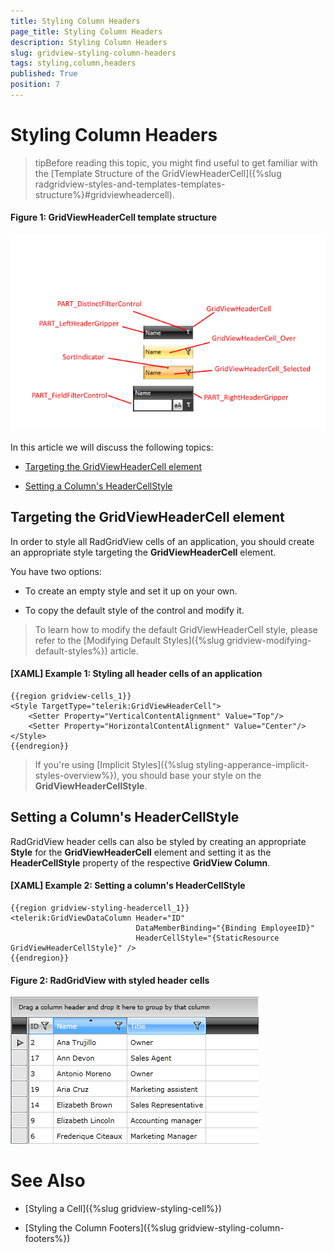 ```yaml
---
title: Styling Column Headers
page_title: Styling Column Headers
description: Styling Column Headers
slug: gridview-styling-column-headers
tags: styling,column,headers
published: True
position: 7
---
```


# Styling Column Headers

>tipBefore reading this topic, you might find useful to get familiar with the [Template Structure of the GridViewHeaderCell]({%slug radgridview-styles-and-templates-templates-structure%}#gridviewheadercell).

#### __Figure 1: GridViewHeaderCell template structure__

![RadGridView template structure](images/gridviewheadercell-template.png)

In this article we will discuss the following topics:

* [Targeting the GridViewHeaderCell element](#targeting-the-gridviewheadercell-element)

* [Setting a Column's HeaderCellStyle](#setting-a-columns-headercellstyle)

## Targeting the GridViewHeaderCell element

In order to style all RadGridView cells of an application, you should create an appropriate style targeting the __GridViewHeaderCell__ element.

You have two options:

* To create an empty style and set it up on your own.

* To copy the default style of the control and modify it.

>To learn how to modify the default GridViewHeaderCell style, please refer to the [Modifying Default Styles]({%slug gridview-modifying-default-styles%}) article.

#### __[XAML] Example 1: Styling all header cells of an application__

	{{region gridview-cells_1}}
	<Style TargetType="telerik:GridViewHeaderCell">
        <Setter Property="VerticalContentAlignment" Value="Top"/>
        <Setter Property="HorizontalContentAlignment" Value="Center"/>
    </Style>
	{{endregion}}

>If you're using [Implicit Styles]({%slug styling-apperance-implicit-styles-overview%}), you should base your style on the __GridViewHeaderCellStyle__.

## Setting a Column's HeaderCellStyle

RadGridView header cells can also be styled by creating an appropriate __Style__ for the **GridViewHeaderCell**  element and setting it as the __HeaderCellStyle__ property of the respective __GridView Column__. 

#### __[XAML] Example 2: Setting a column's HeaderCellStyle__

	{{region gridview-styling-headercell_1}}
	<telerik:GridViewDataColumn Header="ID"
	                            DataMemberBinding="{Binding EmployeeID}"
	                            HeaderCellStyle="{StaticResource GridViewHeaderCellStyle}" />
	{{endregion}}

#### __Figure 2: RadGridView with styled header cells__

![RadGridView with styled header cells](images/RadGridView_Styles_and_Templates_Styling_GridViewHeaderCell_03.png)

# See Also

 * [Styling a Cell]({%slug gridview-styling-cell%})

 * [Styling the Column Footers]({%slug gridview-styling-column-footers%})
